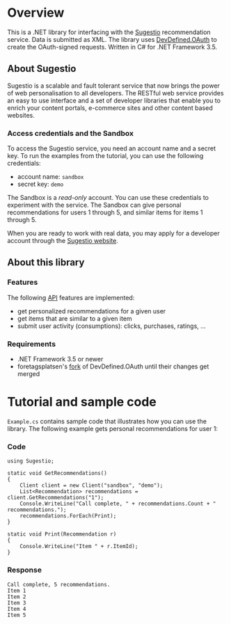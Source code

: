 # Overview

This is a .NET library for interfacing with the [Sugestio](http://www.sugestio.com) 
recommendation service. Data is submitted as XML. The library uses 
[DevDefined.OAuth](http://github.com/bittercoder/DevDefined.OAuth) to create the OAuth-signed requests. Written in C# for .NET Framework 3.5.

## About Sugestio

Sugestio is a scalable and fault tolerant service that now brings the power of 
web personalisation to all developers. The RESTful web service provides an easy to use 
interface and a set of developer libraries that enable you to enrich 
your content portals, e-commerce sites and other content based websites.

### Access credentials and the Sandbox

To access the Sugestio service, you need an account name and a secret key. 
To run the examples from the tutorial, you can use the following credentials:

* account name: <code>sandbox</code>
* secret key: <code>demo</code>

The Sandbox is a *read-only* account. You can use these credentials to experiment 
with the service. The Sandbox can give personal recommendations for users 1 through 5, 
and similar items for items 1 through 5.

When you are ready to work with real data, you may apply for a developer account through 
the [Sugestio website](http://www.sugestio.com).  

## About this library

### Features

The following [API](http://www.sugestio.com/documentation) features are implemented:

* get personalized recommendations for a given user
* get items that are similar to a given item
* submit user activity (consumptions): clicks, purchases, ratings, ...

### Requirements

* .NET Framework 3.5 or newer
* foretagsplatsen's [fork](http://github.com/foretagsplatsen/DevDefined.OAuth) of DevDefined.OAuth until their changes get merged

# Tutorial and sample code

<code>Example.cs</code> contains sample code that illustrates how you can use the library.
The following example gets personal recommendations for user 1:

### Code

	using Sugestio;

	static void GetRecommendations()
	{
		Client client = new Client("sandbox", "demo");
        List<Recommendation> recommendations = client.GetRecommendations("1");
        Console.WriteLine("Call complete, " + recommendations.Count + " recommendations.");
        recommendations.ForEach(Print);
	}

	static void Print(Recommendation r)
	{
		Console.WriteLine("Item " + r.ItemId);
	}

### Response

	Call complete, 5 recommendations.
	Item 1
	Item 2
	Item 3
	Item 4
	Item 5	